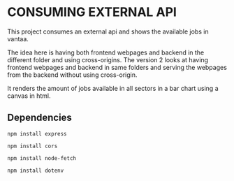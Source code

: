 # CONSUMING EXTERNAL API 
This project consumes an external api and shows the available jobs in vantaa. 

The idea here is having both frontend webpages and backend in the different folder and using cross-origins. The version 2 looks at having frontend webpages and backend in same folders and serving the webpages from the backend without using cross-origin.

It renders the amount of jobs available in all sectors in a bar chart using a canvas in html.

## Dependencies

```shell
npm install express
```

```shell
npm install cors
```

```shell
npm install node-fetch
```

```shell
npm install dotenv
```

